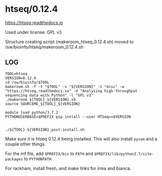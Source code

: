 htseq/0.12.4
========================

<https://htseq.readthedocs.io>

Used under license:
GPL v3

Structure creating script (makeroom_htseq_0.12.4.sh) moved to /sw/bioinfo/htseq/makeroom_0.12.4.sh

LOG
---

    TOOL=htseq
    VERSION=0.12.4
    cd /sw/bioinfo/$TOOL
    makeroom.sh -f -t "$TOOL" -v "${VERSION}" -s "misc" -w "https://htseq.readthedocs.io" -d "Analysing high-throughput sequencing data with Python" -l "GPL v3"
    ./makeroom_${TOOL}_${VERSION}.sh
    source SOURCEME_${TOOL}_${VERSION}

    module load python/3.7.2
    PYTHONUSERBASE=$PREFIX pip install --user HTSeq==$VERSION


    ./${TOOL}-${VERSION}_post-install.sh

Make sure it is htseq 0.12.4 being installed.  This will also install `pysam`
and a couple other things.

For the mf file, add `$PREFIX/bin` to `PATH` and
`$PREFIX/lib/python3.7/site-packages` to `PYTHONPATH`.

For rackham, install fresh, and make links for irma and bianca.
